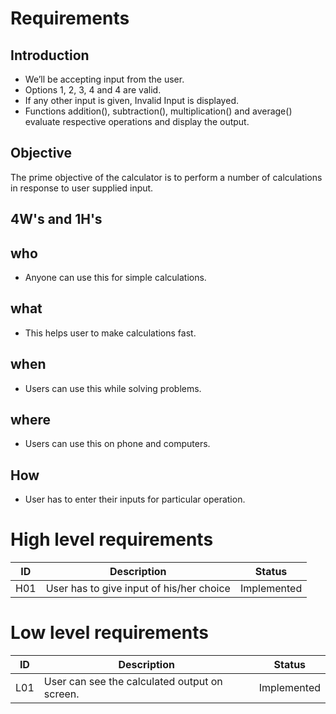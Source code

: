 # Requirements
## Introduction
* We’ll be accepting input from the user.
* Options 1, 2, 3, 4 and 4 are valid.
* If any other input is given, Invalid Input is displayed.
* Functions addition(), subtraction(), multiplication() and average() evaluate respective operations and display the output. 


## Objective
The prime objective of the calculator is to perform a number of calculations in response to user supplied input. 

## 4W's and 1H's
## who
* Anyone can use this for simple calculations.
## what
* This helps user to make calculations fast. 
## when
* Users can use this while solving problems.
## where
* Users can use this on phone and computers.
## How
* User has to enter their inputs for particular operation.
# High level requirements
|ID|Description|Status|
|---|---|---|
|H01|User has to give input of his/her choice|Implemented|

# Low level requirements
|ID|Description|Status|
|---|---|---|
|L01|User can see the calculated output on screen.|Implemented|

